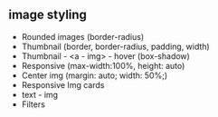 ## image styling
    
* Rounded images (border-radius)
* Thumbnail (border, border-radius, padding, width)
* Thumbnail - <a - img> - hover (box-shadow)
* Responsive (max-width:100%, height: auto)
* Center img (margin: auto; width: 50%;)
* Responsive Img cards
* text - img 
* Filters